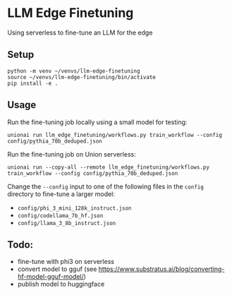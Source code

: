 # LLM Edge Finetuning

Using serverless to fine-tune an LLM for the edge

## Setup

```
python -m venv ~/venvs/llm-edge-finetuning
source ~/venvs/llm-edge-finetuning/bin/activate
pip install -e .
```

## Usage

Run the fine-tuning job locally using a small model for testing:

```
unionai run llm_edge_finetuning/workflows.py train_workflow --config config/pythia_70b_deduped.json
```

Run the fine-tuning job on Union serverless:

```
unionai run --copy-all --remote llm_edge_finetuning/workflows.py train_workflow --config config/pythia_70b_deduped.json
```

Change the `--config` input to one of the following files in the `config`
directory to fine-tune a larger model:

- `config/phi_3_mini_128k_instruct.json` 
- `config/codellama_7b_hf.json`
- `config/llama_3_8b_instruct.json`

## Todo:

- fine-tune with phi3 on serverless
- convert model to gguf (see https://www.substratus.ai/blog/converting-hf-model-gguf-model/)
- publish model to huggingface
